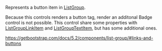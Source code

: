 Represents a button item in [ListGroup](~/controls/bootstrap5/ListGroup).

Because this controls renders a button tag, render an additonal Badge control is not possible. This control share some properties with [ListGroupLinkItem](~/controls/bootstrap5/ListGroupLinkItem) and [ListGroupTextItem](~/controls/bootstrap5/ListGroupTextItem), but has some additional ones. 

<https://getbootstrap.com/docs/5.2/components/list-group/#links-and-buttons>